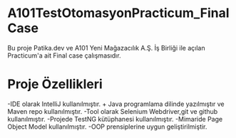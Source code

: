 # A101TestOtomasyonPracticum_FinalCase
Bu proje Patika.dev ve A101 Yeni Mağazacılık A.Ş. İş Birliği ile açılan Practicum'a ait Final case çalışmasıdır.

# Proje Özellikleri
-IDE olarak IntelliJ kullanılmıştır.                                                                                                                                     + Java programlama dilinde yazılmıştır ve Maven repo kullanılmıştır.
-Tool olarak Selenium Webdriver,git ve github kullanılmıştır.
-Projede TestNG kütüphanesi kullanılmıştır.
-Mimaride Page Object Model kullanılmıştır.
-OOP prensiplerine uygun geliştirilmiştir.
